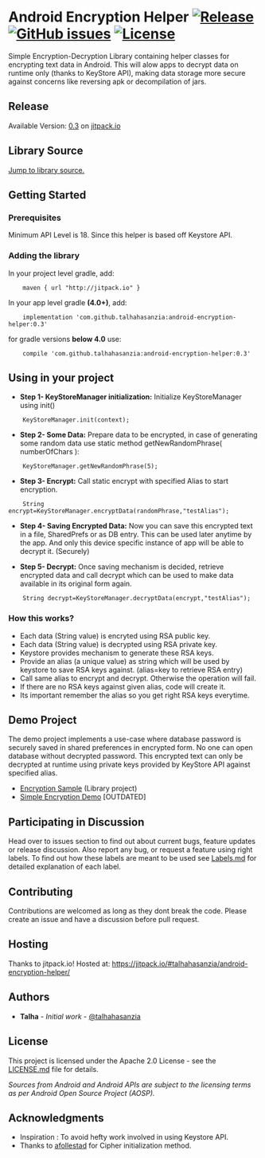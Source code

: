 # Android Encryption Helper [![Release](https://jitpack.io/v/talhahasanzia/android-encryption-helper.svg)](https://jitpack.io/#talhahasanzia/android-encryption-helper/0.3)  [![GitHub issues](https://img.shields.io/github/issues/talhahasanzia/android-encryption-helper.svg)](https://github.com/talhahasanzia/android-encryption-helper/issues)   [![License](https://img.shields.io/badge/License-Apache%202.0-blue.svg)](https://opensource.org/licenses/Apache-2.0)



Simple Encryption-Decryption Library containing helper classes for encrypting text data in Android. This will alow apps to decrypt data on runtime only (thanks to KeyStore API), making data storage more secure against concerns like reversing apk or decompilation of jars.


## Release
Available Version:  [0.3](https://github.com/talhahasanzia/android-encryption-helper/releases/tag/0.3) on [jitpack.io](https://jitpack.io/#talhahasanzia/android-encryption-helper/0.3) 


## Library Source
[Jump to library source.](https://github.com/talhahasanzia/android-encryption-helper/tree/master/SQLcipherDemo/keystorehelper)

## Getting Started
### Prerequisites

Minimum API Level is 18. Since this helper is based off Keystore API.

### Adding the library

In your project level gradle, add:
```
    maven { url "http://jitpack.io" }
```

In your app level gradle **(4.0+)**, add:
```
    implementation 'com.github.talhahasanzia:android-encryption-helper:0.3'
```
for gradle versions **below 4.0** use:
```
    compile 'com.github.talhahasanzia:android-encryption-helper:0.3'
```
## Using in your project

* **Step 1- KeyStoreManager initialization:** Initialize KeyStoreManager using init()
```
    KeyStoreManager.init(context);
```
* **Step 2- Some Data:** Prepare data to be encrypted, in case of generating some random data use static method getNewRandomPhrase( numberOfChars ):
```
    KeyStoreManager.getNewRandomPhrase(5);
```
* **Step 3- Encrypt:** Call static encrypt with specified Alias to start encryption.
```
    String encrypt=KeyStoreManager.encryptData(randomPhrase,"testAlias");
```
* **Step 4- Saving Encrypted Data:** Now you can save this encrypted text in a file, SharedPrefs or as DB entry. This can be used later anytime by the app. And only this device specific instance of app will be able to decrypt it. (Securely)


* **Step 5- Decrypt:** Once saving mechanism is decided, retrieve encrypted data and call decrypt which can be used to make data available in its original form again.
```
    String decrypt=KeyStoreManager.decryptData(encrypt,"testAlias");
```

### How this works?
* Each data (String value) is encryted using RSA public key.
* Each data (String value) is decrypted using RSA private key.
* Keystore provides mechanism to generate these RSA keys.
* Provide an alias (a unique value) as string which will be used by keystore to save RSA keys against. (alias=key to retrieve RSA entry)
* Call same alias to encrypt and decrypt. Otherwise the operation will fail.
* If there are no RSA keys against given alias, code will create it.
* Its important remember the alias so you get right RSA keys everytime.

## Demo Project

The demo project implements a use-case where database password is securely saved in shared preferences in encrypted form. No one can open database without decrypted password. This encrypted text can only be decrypted at runtime using private keys provided by KeyStore API against specified alias.

* [Encryption Sample](https://github.com/talhahasanzia/android-encryption-helper/tree/master/encryption-samples) (Library project)
* [Simple Encryption Demo](https://github.com/talhahasanzia/simplified-demo/) [OUTDATED]

## Participating in Discussion
Head over to issues section to find out about current bugs, feature updates or release discussion.
Also report any bug, or request a feature using right labels.
To find out how these labels are meant to be used see [Labels.md](https://github.com/talhahasanzia/android-encryption-helper/blob/master/Labels.md) for detailed explanation of each label.

## Contributing

Contributions are welcomed as long as they dont break the code. Please create an issue and have a discussion before pull request.

## Hosting

Thanks to jitpack.io! Hosted at: https://jitpack.io/#talhahasanzia/android-encryption-helper/

## Authors

* **Talha** - *Initial work* - [@talhahasanzia](https://github.com/talhahasanzia)

## License

This project is licensed under the Apache 2.0 License - see the [LICENSE.md](https://github.com/talhahasanzia/android-encryption-helper/blob/master/LICENSE) file for details.

*Sources from Android and Android APIs are subject to the licensing terms as per Android Open Source Project (AOSP).*

## Acknowledgments

* Inspiration : To avoid hefty work involved in using Keystore API.
* Thanks to [afollestad](https://github.com/afollestad/android-secure-storage/blob/master/library/src/main/java/com/afollestad/androidsecurestorage/RxSecureStorage.java) for Cipher initialization method.
